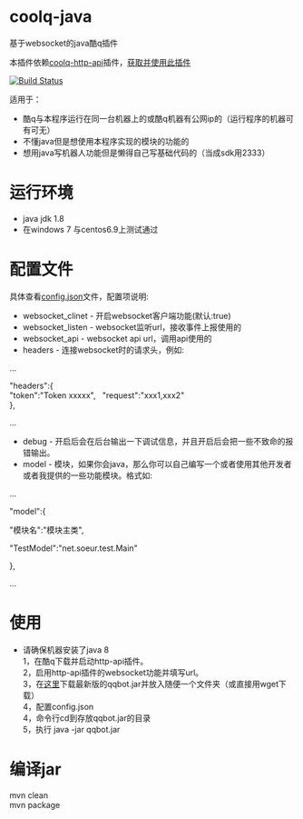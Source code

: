 # coolq-java
基于websocket的java酷q插件

本插件依赖[coolq-http-api](https://github.com/richardchien/coolq-http-api)插件，[获取并使用此插件](https://richardchien.github.io/coolq-http-api/3.4/#/)

[![Build Status](https://travis-ci.org/juzi5201314/coolq-java.svg?branch=master)](https://travis-ci.org/juzi5201314/coolq-java)

适用于：
* 酷q与本程序运行在同一台机器上的或酷q机器有公网ip的（运行程序的机器可有可无）
* 不懂java但是想使用本程序实现的模块的功能的
* 想用java写机器人功能但是懒得自己写基础代码的（当成sdk用2333）

# 运行环境
* java jdk 1.8  
* 在windows 7 与centos6.9上测试通过

# 配置文件
具体查看[config.json](https://github.com/juzi5201314/coolq-java/blob/master/config.json)文件，配置项说明:
* websocket_clinet - 开启websocket客户端功能(默认:true)
* websocket_listen - websocket监听url，接收事件上报使用的
* websocket_api - websocket api url，调用api使用的
* headers - 连接websocket时的请求头，例如: 

…   

"headers":{  
"token":"Token xxxxx",  
"request":"xxx1,xxx2"  
},  

…  

* debug - 开启后会在后台输出一下调试信息，并且开启后会把一些不致命的报错输出。
* model - 模块，如果你会java，那么你可以自己编写一个或者使用其他开发者或者我提供的一些功能模块。格式如:  

…  

"model":{  

"模块名":"模块主类",

"TestModel":"net.soeur.test.Main"

},  

…
  
# 使用
* 请确保机器安装了java 8  
 1，在酷q下载并启动http-api插件。  
 2，启用http-api插件的websocket功能并填写url。  
 3，在[这里](https://github.com/juzi5201314/coolq-java/releases)下载最新版的qqbot.jar并放入随便一个文件夹（或直接用wget下载）  
 4，配置config.json  
 4，命令行cd到存放qqbot.jar的目录  
 5，执行 java -jar qqbot.jar  

# 编译jar
mvn clean  
mvn package
